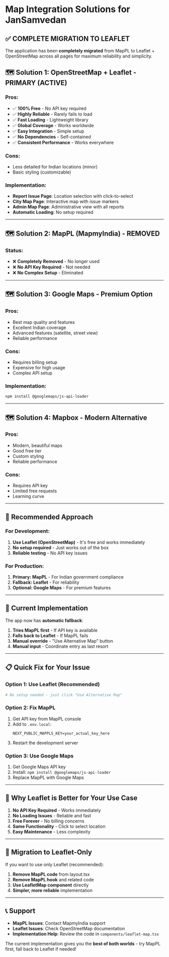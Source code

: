 # Map Integration Solutions for JanSamvedan

## ✅ **COMPLETE MIGRATION TO LEAFLET**

The application has been **completely migrated** from MapPL to Leaflet + OpenStreetMap across all pages for maximum reliability and simplicity.

## 🗺️ **Solution 1: OpenStreetMap + Leaflet - PRIMARY (ACTIVE)**

### **Pros:**
- ✅ **100% Free** - No API key required
- ✅ **Highly Reliable** - Rarely fails to load
- ✅ **Fast Loading** - Lightweight library
- ✅ **Global Coverage** - Works worldwide
- ✅ **Easy Integration** - Simple setup
- ✅ **No Dependencies** - Self-contained
- ✅ **Consistent Performance** - Works everywhere

### **Cons:**
- Less detailed for Indian locations (minor)
- Basic styling (customizable)

### **Implementation:**
- **Report Issue Page**: Location selection with click-to-select
- **City Map Page**: Interactive map with issue markers
- **Admin Map Page**: Administrative view with all reports
- **Automatic Loading**: No setup required

---

## 🗺️ **Solution 2: MapPL (MapmyIndia) - REMOVED**

### **Status:**
- ❌ **Completely Removed** - No longer used
- ❌ **No API Key Required** - Not needed
- ❌ **No Complex Setup** - Eliminated

---

## 🗺️ **Solution 3: Google Maps - Premium Option**

### **Pros:**
- Best map quality and features
- Excellent Indian coverage
- Advanced features (satellite, street view)
- Reliable performance

### **Cons:**
- Requires billing setup
- Expensive for high usage
- Complex API setup

### **Implementation:**
```bash
npm install @googlemaps/js-api-loader
```

---

## 🗺️ **Solution 4: Mapbox - Modern Alternative**

### **Pros:**
- Modern, beautiful maps
- Good free tier
- Custom styling
- Reliable performance

### **Cons:**
- Requires API key
- Limited free requests
- Learning curve

---

## 🚀 **Recommended Approach**

### **For Development:**
1. **Use Leaflet (OpenStreetMap)** - It's free and works immediately
2. **No setup required** - Just works out of the box
3. **Reliable testing** - No API key issues

### **For Production:**
1. **Primary: MapPL** - For Indian government compliance
2. **Fallback: Leaflet** - For reliability
3. **Optional: Google Maps** - For premium features

---

## 🔧 **Current Implementation**

The app now has **automatic fallback**:

1. **Tries MapPL first** - If API key is available
2. **Falls back to Leaflet** - If MapPL fails
3. **Manual override** - "Use Alternative Map" button
4. **Manual input** - Coordinate entry as last resort

---

## 📋 **Quick Fix for Your Issue**

### **Option 1: Use Leaflet (Recommended)**
```bash
# No setup needed - just click "Use Alternative Map"
```

### **Option 2: Fix MapPL**
1. Get API key from MapPL console
2. Add to `.env.local`:
   ```env
   NEXT_PUBLIC_MAPPLS_KEY=your_actual_key_here
   ```
3. Restart the development server

### **Option 3: Use Google Maps**
1. Get Google Maps API key
2. Install: `npm install @googlemaps/js-api-loader`
3. Replace MapPL with Google Maps

---

## 🎯 **Why Leaflet is Better for Your Use Case**

1. **No API Key Required** - Works immediately
2. **No Loading Issues** - Reliable and fast
3. **Free Forever** - No billing concerns
4. **Same Functionality** - Click to select location
5. **Easy Maintenance** - Less complexity

---

## 🔄 **Migration to Leaflet-Only**

If you want to use only Leaflet (recommended):

1. **Remove MapPL code** from layout.tsx
2. **Remove MapPL hook** and related code
3. **Use LeafletMap component** directly
4. **Simpler, more reliable** implementation

---

## 📞 **Support**

- **MapPL Issues**: Contact MapmyIndia support
- **Leaflet Issues**: Check OpenStreetMap documentation
- **Implementation Help**: Review the code in `components/leaflet-map.tsx`

The current implementation gives you the **best of both worlds** - try MapPL first, fall back to Leaflet if needed!
